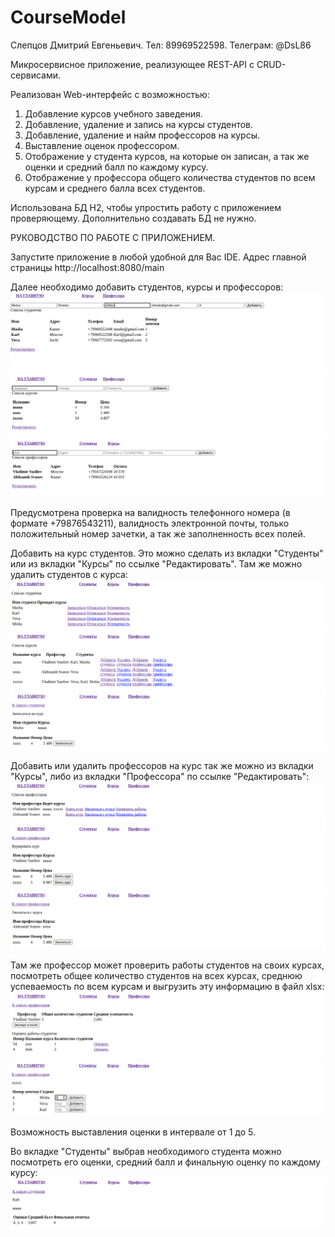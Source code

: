 # CourseModel
Слепцов Дмитрий Евгеньевич.
Тел: 89969522598.
Телеграм: @DsL86

Микросервисное приложение, реализующее REST-API с CRUD-сервисами.

Реализован Web-интерфейс с возможностью:
1) Добавление курсов учебного заведения.
2) Добавление, удаление и запись на курсы студентов.
3) Добавление, удаление и найм профессоров на курсы.
4) Выставление оценок профессором.
5) Отображение у студента курсов, на которые он записан, а так же оценки и средний балл по каждому курсу.
6) Отображение у профессора общего количества студентов по всем курсам и среднего балла всех студентов.

Использована БД H2, чтобы упростить работу с приложением проверяющему.
Дополнительно создавать БД не нужно.

РУКОВОДСТВО ПО РАБОТЕ С ПРИЛОЖЕНИЕМ.

Запустите приложение в любой удобной для Вас IDE.
Адрес главной страницы http://localhost:8080/main

Далее необходимо добавить студентов, курсы и профессоров:
![](Readme_image/01.png)
![](Readme_image/02.png)
![](Readme_image/03.png)

Предусмотрена проверка на валидность телефонного номера (в формате +79876543211), валидность электронной почты, только 
положительный номер зачетки, а так же заполненность всех полей.

Добавить на курс студентов. Это можно сделать из вкладки "Студенты" или из вкладки "Курсы" по ссылке "Редактировать".
Там же можно удалить студентов с курса:
![](Readme_image/04.png)
![](Readme_image/05.png)
![](Readme_image/06.png)

Добавить или удалить профессоров на курс так же можно из вкладки "Курсы", либо из вкладки "Профессора" по ссылке "Редактировать":
![](Readme_image/07.png)
![](Readme_image/08.png)
![](Readme_image/09.png)

Там же профессор может проверить работы студентов на своих курсах, посмотреть общее количество студентов на всех курсах, 
среднюю успеваемость по всем курсам и выгрузить эту информацию в файл xlsx:
![](Readme_image/10.png)
![](Readme_image/11.png)

Возможность выставления оценки в интервале от 1 до 5.

Во вкладке "Студенты" выбрав необходимого студента можно посмотреть его оценки, средний балл и финальную оценку по 
каждому курсу:
![](Readme_image/12.png)


